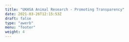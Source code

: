 ```yaml
---
title: "UKHSA Animal Research - Promoting Transparency"
date: 2021-03-26T12:15:53Z
draft: false
type: "awerb"
menu: "footer"
weight: 4
---
```

